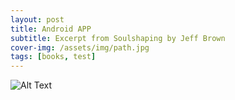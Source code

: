 ```yaml
---
layout: post
title: Android APP
subtitle: Excerpt from Soulshaping by Jeff Brown
cover-img: /assets/img/path.jpg
tags: [books, test]
---
```


![Alt Text](https://github.com/danielfurlan/detobjApp/blob/master/ezgif.com-gif-maker.gif)
